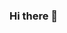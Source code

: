 ### Hi there 👋

<!--
**palashakare123/palashakare123** is a ✨ _special_ ✨ repository because its `README.md` (this file) appears on your GitHub profile.

Here are some ideas to get you started:

- 🔭 I’m currently working on ...
- 🌱 I’m currently learning ...
- 👯 I’m looking to collaborate on ...
- 🤔 I’m looking for help with ...
- 💬 Ask me about ...
- 📫 How to reach me: 
Visit my [Website ](https://palashakare.netlify.app/)🌐
Connect with me on LinkedIn 👨🏻‍💻
Follow me on Instagram ✨
Shoot Me an Email 💌

-->
